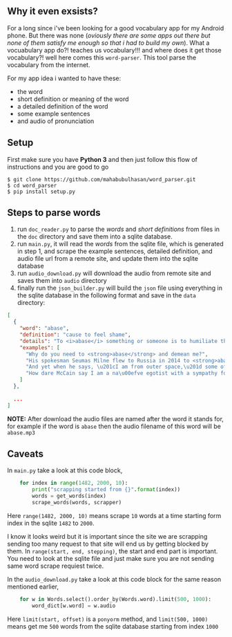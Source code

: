 ## Why it even exsists?
For a long since i've been looking for a good vocabulary app for my Android phone. But there was none (_oviously there are some apps out there but none of them satisfy me enough so that i had to build my own_). What a vocuabulary app do?! teaches us vocabulary!!! and where does it get those vocabulary?! well here comes this `word-parser`. This tool parse the vocabulary from the internet.

For my app idea i wanted to have these: 
- the word
- short definition or meaning of the word
- a detailed definition of the word
- some example sentences 
- and audio of pronunciation


## Setup
First make sure you have __Python 3__ and then just follow this flow of instructions and you are good to go

```
$ git clone https://github.com/mahabubulhasan/word_parser.git
$ cd word_parser
$ pip install setup.py
```

## Steps to parse words
1. run `doc_reader.py` to parse the *words* and *short definitions* from files in the `doc` directory and save them into a sqlite database.
1. run `main.py`, it will read the *words* from the sqlite file, which is generated in step 1, and scrape the example sentences, detailed definition, and audio file url from a remote site, and update them into the sqlite database
1. run `audio_download.py` will download the audio from remote site and saves them into `audio` directory
1. finally run the `json_builder.py` will build the `json` file using everything in the sqlite database in the following format and save in the `data` directory:
```json
[
  {
    "word": "abase",
    "definition": "cause to feel shame",
    "details": "To <i>abase</i> something or someone is to humiliate them \u2014 no, more than just humiliate them. If you <i>abase</i> another person you are bringing them low, humbling them in a mean, <i>base</i> manner. Not nice at all.",
    "examples": [
      "Why do you need to <strong>abase</strong> and demean me?",
      "His spokesman Seumas Milne flew to Russia in 2014 to <strong>abase</strong> himself before Putin and tried to spread conspiracy theories about the Salisbury chemical attack.",
      "And yet when he says, \u201cI am from outer space,\u201d some of you actually shut your eyes, <strong>abase</strong> your intellects, and believe!",
      "How dare McCain say I am a na\u00efve egotist with a sympathy for autocrats who abjectly <strong>abased</strong> myself before a tyrant and failed to defend American values?"
    ]
  },
  
  ...
]
```

**NOTE:** After download the audio files are named after the word it stands for, for example if the word is `abase` then the audio filename of this word will be `abase.mp3`

## Caveats
In `main.py` take a look at this code block, 
```python
    for index in range(1482, 2000, 10):
        print("scrapping started from {}".format(index))
        words = get_words(index)
        scrape_words(words, scrapper)
```
Here `range(1482, 2000, 10)` means scrape `10` words at a time starting form index in the sqlite `1482` to `2000`.

I know it looks weird but it is important since the site we are scrapping sending too many request to that site will end us by getting blocked by them. In `range(start, end, stepping)`, the start and end part is important. You need to look at the sqlite file and just make sure you are not sending same word scrape requiest twice.

In the `audio_download.py` take a look at this code block for the same reason mentioned earlier,
```python
    for w in Words.select().order_by(Words.word).limit(500, 1000):
        word_dict[w.word] = w.audio
```
Here `limit(start, offset)` is a `ponyorm` method, and `limit(500, 1000)` means get me `500` words from the sqlite database starting from index `1000`
